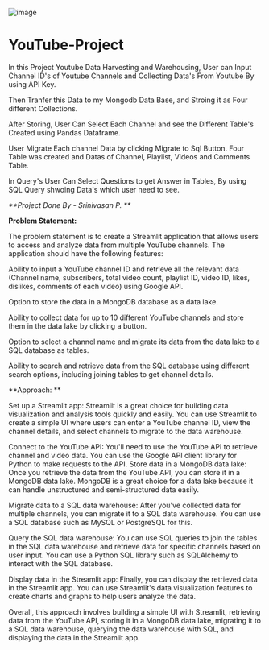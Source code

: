 ![image](https://github.com/Srinivasan2821/YouTube-Project-/assets/154582529/7602d7e1-108f-44db-a37e-b978dc7f65a1)


# YouTube-Project
 In this Project Youtube Data Harvesting and Warehousing, User can Input Channel ID's of Youtube Channels and Collecting Data's From Youtube By using API Key.
 
 Then Tranfer this Data to my Mongodb Data Base, and Stroing it as Four different Collections.
 
 After Storing, User Can Select Each Channel and see the Different Table's Created using Pandas Dataframe.
 
 User Migrate Each channel Data by clicking Migrate to Sql Button. Four Table was created and Datas of Channel, Playlist, Videos and Comments Table.
 
 In Query's User Can Select Questions to get Answer in Tables, By using SQL Query shwoing Data's which user need to see.

_**Project Done By - Srinivasan P. **_

**Problem Statement:**

 The problem statement is to create a Streamlit application that allows users to access and analyze data from multiple YouTube channels. The application should have the following features:
 
 Ability to input a YouTube channel ID and retrieve all the relevant data (Channel name, subscribers, total video count, playlist ID, video ID, likes, dislikes, comments of each video) using Google API.
 
 Option to store the data in a MongoDB database as a data lake.
 
 Ability to collect data for up to 10 different YouTube channels and store them in the data lake by clicking a button.
 
 Option to select a channel name and migrate its data from the data lake to a SQL database as tables.
 
 Ability to search and retrieve data from the SQL database using different search options, including joining tables to get channel details.
 

**Approach: **

 Set up a Streamlit app: Streamlit is a great choice for building data visualization and analysis tools quickly and easily. You can use Streamlit to create a simple UI where users can enter a YouTube channel ID, view the channel details, and select channels to migrate to the data warehouse.
 
 Connect to the YouTube API: You'll need to use the YouTube API to retrieve channel and video data. You can use the Google API client library for Python to make requests to the API.
 Store data in a MongoDB data lake: Once you retrieve the data from the YouTube API, you can store it in a MongoDB data lake. MongoDB is a great choice for a data lake because it can handle unstructured and semi-structured data easily.
 
 Migrate data to a SQL data warehouse: After you've collected data for multiple channels, you can migrate it to a SQL data warehouse. You can use a SQL database such as MySQL or PostgreSQL for this.
 
 Query the SQL data warehouse: You can use SQL queries to join the tables in the SQL data warehouse and retrieve data for specific channels based on user input. You can use a Python SQL library such as SQLAlchemy to interact with the SQL database.
 
 Display data in the Streamlit app: Finally, you can display the retrieved data in the Streamlit app. You can use Streamlit's data visualization features to create charts and graphs to help users analyze the data.
 
 Overall, this approach involves building a simple UI with Streamlit, retrieving data from the YouTube API, storing it in a MongoDB data lake, migrating it to a SQL data warehouse, querying the data warehouse with SQL, and displaying the data in the Streamlit app.
 


